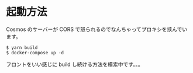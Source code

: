 # 起動方法

Cosmos のサーバーが CORS で怒られるのでなんちゃってプロキシを挟んでいます。

```
$ yarn build
$ docker-compose up -d
```

フロントをいい感じに build し続ける方法を模索中です。。。
